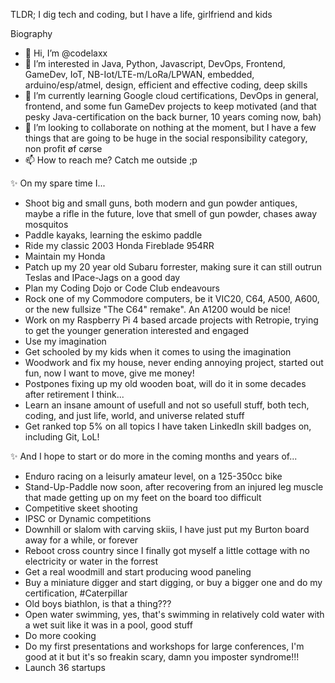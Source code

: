 TLDR; I dig tech and coding, but I have a life, girlfriend and kids

Biography
- 👋 Hi, I’m @codelaxx
- 👀 I’m interested in Java, Python, Javascript, DevOps, Frontend, GameDev, IoT, NB-Iot/LTE-m/LoRa/LPWAN, embedded, arduino/esp/atmel, design, efficient and effective coding, deep skills
- 🌱 I’m currently learning Google cloud certifications, DevOps in general, frontend, and some fun GameDev projects to keep motivated (and that pesky Java-certification on the back burner, 10 years coming now, bah)
- 💞️ I’m looking to collaborate on nothing at the moment, but I have a few things that are going to be huge in the social responsibility category, non profit øf cørse
- 📫 How to reach me? Catch me outside ;p

✨ On my spare time I...
- Shoot big and small guns, both modern and gun powder antiques, maybe a rifle in the future, love that smell of gun powder, chases away mosquitos
- Paddle kayaks, learning the eskimo paddle
- Ride my classic 2003 Honda Fireblade 954RR
- Maintain my Honda
- Patch up my 20 year old Subaru forrester, making sure it can still outrun Teslas and IPace-Jags on a good day
- Plan my Coding Dojo or Code Club endeavours
- Rock one of my Commodore computers, be it VIC20, C64, A500, A600, or the new fullsize "The C64" remake". An A1200 would be nice!
- Work on my Raspberry Pi 4 based arcade projects with Retropie, trying to get the younger generation interested and engaged
- Use my imagination
- Get schooled by my kids when it comes to using the imagination
- Woodwork and fix my house, never ending annoying project, started out fun, now I want to move, give me money!
- Postpones fixing up my old wooden boat, will do it in some decades after retirement I think...
- Learn an insane amount of usefull and not so usefull stuff, both tech, coding, and just life, world, and universe related stuff
- Get ranked top 5% on all topics I have taken LinkedIn skill badges on, including Git, LoL!

✨ And I hope to start or do more in the coming months and years of...
- Enduro racing on a leisurly amateur level, on a 125-350cc bike
- Stand-Up-Paddle now soon, after recovering from an injured leg muscle that made getting up on my feet on the board too difficult
- Competitive skeet shooting
- IPSC or Dynamic competitions
- Downhill or slalom with carving skiis, I have just put my Burton board away for a while, or forever
- Reboot cross country since I finally got myself a little cottage with no electricity or water in the forrest
- Get a real woodmill and start producing wood paneling
- Buy a miniature digger and start digging, or buy a bigger one and do my certification, #Caterpillar
- Old boys biathlon, is that a thing???
- Open water swimming, yes, that's swimming in relatively cold water with a wet suit like it was in a pool, good stuff
- Do more cooking
- Do my first presentations and workshops for large conferences, I'm good at it but it's so freakin scary, damn you imposter syndrome!!!
- Launch 36 startups



<!---
codelaxx/codelaxx is a ✨ special ✨ repository because its `README.md` (this file) appears on your GitHub profile.
You can click the Preview link to take a look at your changes.
--->

